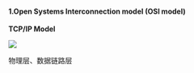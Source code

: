 

#### 1.**Open Systems Interconnection model** (**OSI model**) 

**TCP/IP Model**

![](..\..\bbNote\image\The-logical-mapping-between-OSI-basic-reference-model-and-the-TCP-IP-stack.png)

物理层、数据链路层